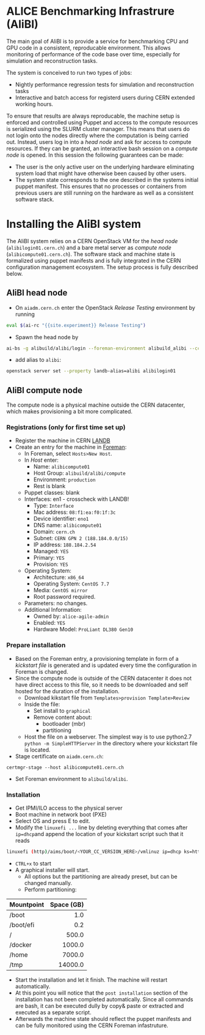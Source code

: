 # ALICE Benchmarking Infrastrure (AliBI)

The main goal of AliBI is to provide a service for benchmarking CPU and GPU code in a consistent, reproducable environment. This allows monitoring of performance of the code base over time, especially for simulation and reconstruction tasks.

The system is conceived to run two types of jobs:
* Nightly performance regression tests for simulation and reconstruction tasks
* Interactive and batch access for registerd users during CERN extended working hours.

To ensure that results are always reproducable, the machine setup is enforced and controlled using Puppet and access to the compute resources is serialized using the SLURM cluster manager. This means that users do not login onto the nodes directly where the computation is being carried out. Instead, users log in into a _head node_ and ask for access to compute resources. If they can be granted, an interactive bash session on a _compute node_ is opened. In this session the following guarantees can be made:
* The user is the only active user on the underlying hardware eliminating system load that might have otherwise been caused by other users. 
* The system state corresponds to the one described in the systems initial puppet manifest. This ensures that no processes or containers from previous users are still running on the hardware as well as a consistent software stack.

# Installing the AliBI system

The AliBI system relies on a CERN OpenStack VM for the _head node_ (`alibilogin01.cern.ch`) and a bare metal server as _compute node_ (`alibicompute01.cern.ch`). The software stack and machine state is formalized using puppet manifests and is fully integrated in the CERN configuration management ecosystem. The setup process is fully described below.

## AliBI head node

* On `aiadm.cern.ch` enter the OpenStack _Release Testing_ environment by running
```bash
eval $(ai-rc "{{site.experiment}} Release Testing")
```
* Spawn the head node by
```bash
ai-bs -g alibuild/alibi/login --foreman-environment alibuild_alibi --cc7 --nova-sshkey alibuild --nova-flavor m2.xlarge --landb-mainuser alice-agile-admin --landb-responsible alice-agile-admin alibilogin01
```
* add alias to `alibi`:
```bash
openstack server set --property landb-alias=alibi alibilogin01
```

## AliBI compute node

The compute node is a physical machine outside the CERN datacenter, which makes provisioning a bit more complicated.

### Registrations (only for first time set up)
* Register the machine in CERN [LANDB](https://network.cern.ch)
* Create an entry for the machine in [Foreman](https://judy.cern.ch/):
  * In Foreman, select `Hosts>New Host`. 
  * In _Host_ enter:
    * Name: `alibicompute01`
    * Host Group: `alibuild/alibi/compute`
    * Environment: `production`
    * Rest is blank
  * Puppet classes: blank
  * Interfaces: en1 - crosscheck with LANDB!
    * Type: `Interface`
    * Mac address: `08:f1:ea:f0:1f:3c`
    * Device identifier: `eno1`
    * DNS name: `alibicompute01`
    * Domain: `cern.ch`
    * Subnet: `CERN GPN 2 (188.184.0.0/15)`
    * IP address: `188.184.2.54`
    * Managed: `YES`
    * Primary: `YES`
    * Provision: `YES`
  * Operating System:
    * Architecture: `x86_64`
    * Operating System: `CentOS 7.7`
    * Media: `CentOS mirror`
    * Root password required.
  * Parameters: no changes.
  * Additional Information:
    * Owned by: `alice-agile-admin`
    * Enabled: `YES`
    * Hardware Model: `ProLiant DL380 Gen10`

### Prepare installation
* Based on the Foreman entry, a provisioning template in form of a _kickstart file_ is generated and is updated every time the configuration in Foreman is changed.
* Since the compute node is outside of the CERN datacenter it does not have direct access to this file, so it needs to be downloaded and self hosted for the duration of the installation.
  * Download kikstart file from `Templates>provision Template>Review`
  * Inside the file:
    * Set install to `graphical`
    * Remove content about:
      *  bootloader (mbr)
      *  partitioning
  * Host the file on a webserver. The simplest way is to use python2.7 `python -m SimpleHTTPServer` in the directory where your kickstart file is located.
* Stage certificate on `aiadm.cern.ch`:
```
certmgr-stage --host alibicompute01.cern.ch
```
* Set Foreman environment to `alibuild/alibi`.

### Installation
* Get IPMI/ILO access to the physical server
* Boot machine in network boot (PXE)
* Select OS and press E to edit.
* Modify the `linuxefi ...` line by deleting everything that comes after `ip=dhcp`and append the location of your kickstart script such that it reads
```bash
linuxefi (http)/aims/boot/<YOUR_CC_VERSION_HERE>/vmlinuz ip=dhcp ks=http://<PATH_TO_KICKSTART_FILE>
```
* `CTRL+x` to start
* A graphical installer will start.
    * All options but the partitioning are already preset, but can be changed manually.
    * Perform partitioning:

| Mountpoint | Space (GB)  |
| ---------- | ----------: |
| /boot      | 1.0         |
| /boot/efi  | 0.2         |
| /          | 500.0       |
| /docker    | 1000.0      |
| /home      | 7000.0      |
| /tmp       | 14000.0     |

* Start the installation and let it finish. The machine will restart automatically.
* At this point you will notice that the `post installation` section of the installation has not been completed automatically. Since all commands are bash, it can be executed dully by copy& paste or extracted and executed as a separate script.
* Afterwards the machine state should reflect the puppet manifests and can be fully monitored using the CERN Foreman infastruture.
